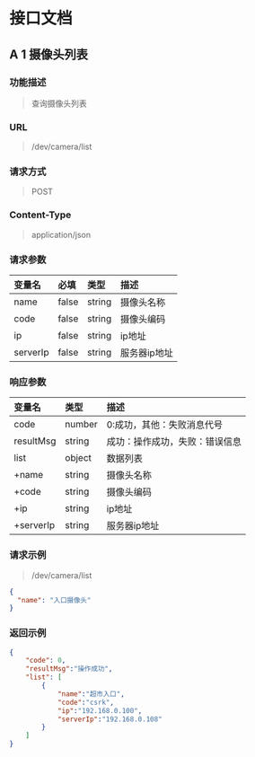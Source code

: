 
<!-- @import "[TOC]" {cmd="toc" depthFrom=1 depthTo=6 orderedList=false} -->




# 接口文档

## A 1  摄像头列表

### 功能描述

> 查询摄像头列表

### URL

> /dev/camera/list

### 请求方式

> POST

### Content-Type

> application/json

### 请求参数

| 变量名   | 必填  | 类型   | 描述         |
| :-------- | :----- | :------ | :------------ |
| name     | false | string | 摄像头名称   |
| code     | false | string | 摄像头编码    |
| ip       | false | string | ip地址       |
| serverIp | false | string | 服务器ip地址 |

### 响应参数

| 变量名    | 类型   | 描述                           |
| :--------- | :------ | :------------------------------ |
| code      | number | 0:成功，其他：失败消息代号     |
| resultMsg | string | 成功：操作成功，失败：错误信息 |
| list      | object | 数据列表                       |
| +name     | string | 摄像头名称                     |
| +code     | string | 摄像头编码                     |
| +ip       | string | ip地址                         |
| +serverIp | string | 服务器ip地址                   |

### 请求示例

> /dev/camera/list

```json
{
  "name": "入口摄像头"
}
```

### 返回示例

```json
{
    "code": 0,
    "resultMsg":"操作成功",
    "list": [
        {
            "name":"超市入口",
            "code":"csrk",
            "ip":"192.168.0.100",
            "serverIp":"192.168.0.108"
        }
    ]
}
```
